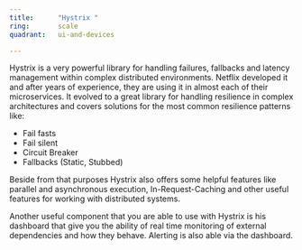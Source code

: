 ```yaml
---
title:      "Hystrix "
ring:       scale
quadrant:   ui-and-devices

---
```


Hystrix is a very powerful library for handling failures, fallbacks and latency management within complex distributed environments. Netflix developed it and after years of experience, they are using it in almost each of their microservices. It evolved to a great library for handling resilience in complex architectures and covers solutions for the most common resilience patterns like:

-   Fail fasts
-   Fail silent
-   Circuit Breaker
-   Fallbacks (Static, Stubbed)

Beside from that purposes Hystrix also offers some helpful features like parallel and asynchronous execution, In-Request-Caching and other useful features for working with distributed systems.

Another useful component that you are able to use with Hystrix is his dashboard that give you the ability of real time monitoring of external dependencies and how they behave. Alerting is also able via the dashboard.
